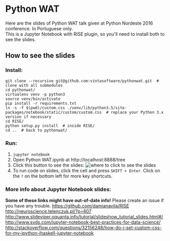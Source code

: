 # Python WAT
Here are the slides of Python WAT talk given at Python Nordeste 2016 conference. In Portuguese only.  
This is a Jupyter Notebook with RISE plugin, so you'll need to install both to see the slides.

## How to see the slides
### Install:
```
git clone --recursive git@github.com:vintasoftware/pythonwat.git  # clone with all submodules
cd pythonwat/
virtualenv venv -p python3
source venv/bin/activate
pip install -r requirements.txt
ln -s -f $(pwd)/custom.css ./venv/lib/python3.5/site-packages/notebook/static/custom/custom.css  # replace your Python 3.x version if necessary
cd RISE/
python setup.py install  # inside RISE/
cd ..  # back to pythonwat/
```

### Run:
1. `jupyter notebook`
2. Open Python WAT.ipynb at http://localhost:8888/tree
3. Click this button to see the slides:
![where to click to see the slides](https://cloud.githubusercontent.com/assets/397989/15974706/2e85883c-2f20-11e6-8fab-97b0a8b0c5f6.png)
4. To run code on slides, click the cell and press `SHIFT + Enter`. Click on the `?` on the bottom left for more key shortcuts.

### More info about Jupyter Notebook slides:
**Some of these links might have out-of-date info!**  Please create an issue if you have any trouble.
https://github.com/damianavila/RISE  
http://neuroscience.telenczuk.pl/?p=607  
http://www.slideviper.oquanta.info/tutorial/slideshow_tutorial_slides.html#/  
http://www.svds.com/jupyter-notebook-best-practices-for-data-science/  
http://stackoverflow.com/questions/32156248/how-do-i-set-custom-css-for-my-ipython-ihaskell-jupyter-notebook  
